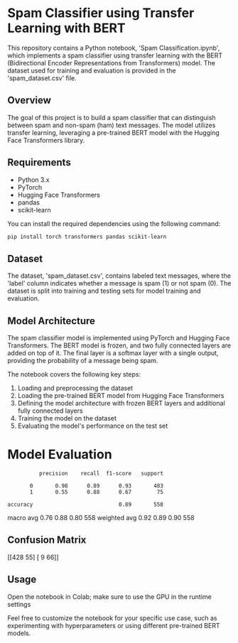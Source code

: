 # Spam Classifier using Transfer Learning with BERT

This repository contains a Python notebook, 'Spam Classification.ipynb', which implements a spam classifier using transfer learning with the BERT (Bidirectional Encoder Representations from Transformers) model. The dataset used for training and evaluation is provided in the 'spam_dataset.csv' file.

## Overview

The goal of this project is to build a spam classifier that can distinguish between spam and non-spam (ham) text messages. The model utilizes transfer learning, leveraging a pre-trained BERT model with the Hugging Face Transformers library.

## Requirements

- Python 3.x
- PyTorch
- Hugging Face Transformers
- pandas
- scikit-learn

You can install the required dependencies using the following command:

```bash
pip install torch transformers pandas scikit-learn
```

## Dataset

The dataset, 'spam_dataset.csv', contains labeled text messages, where the 'label' column indicates whether a message is spam (1) or not spam (0). The dataset is split into training and testing sets for model training and evaluation.

## Model Architecture

The spam classifier model is implemented using PyTorch and Hugging Face Transformers. The BERT model is frozen, and two fully connected layers are added on top of it. The final layer is a softmax layer with a single output, providing the probability of a message being spam.

The notebook covers the following key steps:
1. Loading and preprocessing the dataset
2. Loading the pre-trained BERT model from Hugging Face Transformers
3. Defining the model architecture with frozen BERT layers and additional fully connected layers
4. Training the model on the dataset
5. Evaluating the model's performance on the test set

# Model Evaluation
              precision    recall  f1-score   support

           0       0.98      0.89      0.93       483
           1       0.55      0.88      0.67        75

    accuracy                           0.89       558
   macro avg       0.76      0.88      0.80       558
weighted avg       0.92      0.89      0.90       558

## Confusion Matrix
[[428  55]
 [  9  66]]
 
## Usage
Open the notebook in Colab; make sure to use the GPU in the runtime settings

Feel free to customize the notebook for your specific use case, such as experimenting with hyperparameters or using different pre-trained BERT models.
